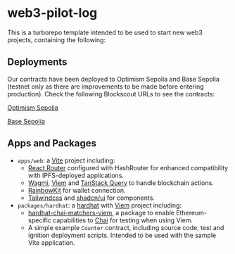 # web3-pilot-log

This is a turborepo template intended to be used to start new web3 projects, containing the following:

## Deployments

Our contracts have been deployed to Optimism Sepolia and Base Sepolia (testnet only as there are improvements to be made before entering production). Check the following Blockscout URLs to see the contracts:

[Optimism Sepolia](https://optimism-sepolia.blockscout.com/address/0x11A9872861C940D880EF82475C233DA2Ff993DF8?tab=contract_code)

[Base Sepolia](https://base-sepolia.blockscout.com/address/0xc3F0373877C5D20Dd48aAA7c782D0C8e14B3cFE2?tab=contract_code)

## Apps and Packages

- `apps/web`: a [Vite](https://vitejs.dev) project including:
    - [React Router](https://reactrouter.com/en/main) configured with HashRouter for enhanced compatibility with IPFS-deployed applications.
    - [Wagmi](https://wagmi.sh/), [Viem](https://viem.sh/) and [TanStack Query](https://tanstack.com/query/latest) to handle blockchain actions.
    - [RainbowKit](https://www.rainbowkit.com/) for wallet connection.
    - [Tailwindcss](https://tailwindcss.com/) and [shadcn/ui](https://ui.shadcn.com/) for components.
- `packages/hardhat`: a [hardhat](https://hardhat.org/) with [Viem](https://viem.sh/) project including:
    -  [hardhat-chai-matchers-viem](https://www.npmjs.com/package/hardhat-chai-matchers-viem), a package to enable Ethereum-specific capabilities to [Chai](https://www.chaijs.com/) for testing when using Viem.
    -  A simple example `Counter` contract, including source code, test and ignition deployment scripts. Intended to be used with the sample Vite application.

